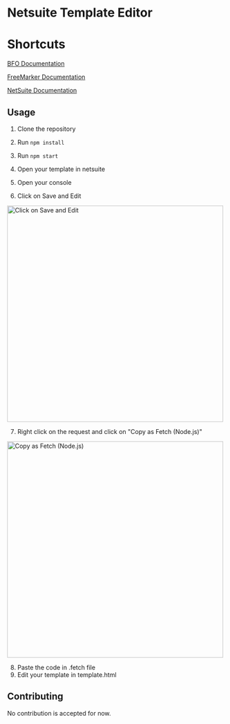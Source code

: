 # Netsuite Template Editor

# Shortcuts

[BFO Documentation](https://bfo.com/products/report/docs/tags/)

[FreeMarker Documentation](https://freemarker.apache.org/docs/index.html)

[NetSuite Documentation](https://docs.oracle.com/en/cloud/saas/netsuite/ns-online-help/book_5164527716.html)

## Usage

1. Clone the repository
2. Run `npm install`
3. Run `npm start`

4. Open your template in netsuite
5. Open your console
6. Click on Save and Edit

<img src="https://i.ibb.co/2M9xGjm/Capture-d-e-cran-2024-11-05-a-09-57-59.png" alt="Click on Save and Edit" width="500">

7. Right click on the request and click on "Copy as Fetch (Node.js)"

<img src="https://i.ibb.co/LpTH17b/Capture-d-e-cran-2024-11-05-a-09-58-30.png" alt="Copy as Fetch (Node.js)" width="500">

8. Paste the code in .fetch file
9. Edit your template in template.html

## Contributing

No contribution is accepted for now.
